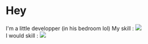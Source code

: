 # Hey
I'm a little developper (in his bedroom lol)
My skill : <img src="https://skillicons.dev/icons?i=discord,py" /> <br />
I would skill : <img src="https://skillicons.dev/icons?i=discord,py,nodejs,vscode,bots,discordjs" />
